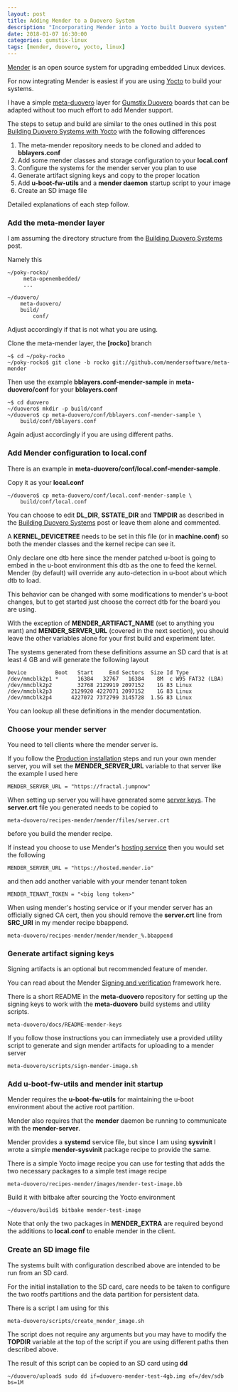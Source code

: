 ```yaml
---
layout: post
title: Adding Mender to a Duovero System
description: "Incorporating Mender into a Yocto built Duovero system"
date: 2018-01-07 16:30:00
categories: gumstix-linux 
tags: [mender, duovero, yocto, linux]
---
```


[Mender][mender-io] is an open source system for upgrading embedded Linux devices.

For now integrating Mender is easiest if you are using [Yocto][yocto] to build your systems.

I have a simple [meta-duovero][meta-duovero] layer for [Gumstix Duovero][duovero] boards that can be adapted without too much effort to add Mender support.

The steps to setup and build are similar to the ones outlined in this post [Building Duovero Systems with Yocto][duovero-yocto] with the following differences   

1. The meta-mender repository needs to be cloned and added to **bblayers.conf**
2. Add some mender classes and storage configuration to your **local.conf**
3. Configure the systems for the mender server you plan to use
4. Generate artifact signing keys and copy to the proper location
5. Add **u-boot-fw-utils** and a **mender daemon** startup script to your image
6. Create an SD image file

Detailed explanations of each step follow.

### Add the meta-mender layer

I am assuming the directory structure from the [Building Duovero Systems][duovero-yocto] post.

Namely this

    ~/poky-rocko/
         meta-openembedded/
         ...

    ~/duovero/
        meta-duovero/
        build/
            conf/

Adjust accordingly if that is not what you are using.

Clone the meta-mender layer, the **[rocko]** branch

    ~$ cd ~/poky-rocko
    ~/poky-rocko$ git clone -b rocko git://github.com/mendersoftware/meta-mender

Then use the example **bblayers.conf-mender-sample** in **meta-duovero/conf** for your **bblayers.conf**

    ~$ cd duovero
    ~/duovero$ mkdir -p build/conf
    ~/duovero$ cp meta-duovero/conf/bblayers.conf-mender-sample \
        build/conf/bblayers.conf

Again adjust accordingly if you are using different paths.

### Add Mender configuration to local.conf

There is an example in **meta-duovero/conf/local.conf-mender-sample**.

Copy it as your **local.conf**

    ~/duovero$ cp meta-duovero/conf/local.conf-mender-sample \
        build/conf/local.conf

You can choose to edit **DL\_DIR**, **SSTATE\_DIR** and **TMPDIR** as described in the [Building Duovero Systems][duovero-yocto] post or leave them alone and commented.

A **KERNEL\_DEVICETREE** needs to be set in this file (or in **machine.conf**) so both the mender classes and the kernel recipe can see it. 

Only declare one dtb here since the mender patched u-boot is going to embed in the u-boot environment this dtb as the one to feed the kernel. Mender (by default) will override any auto-detection in u-boot about which dtb to load. 

This behavior can be changed with some modifications to mender's u-boot changes, but to get started just choose the correct dtb for the board you are using.

With the exception of **MENDER\_ARTIFACT\_NAME** (set to anything you want) and **MENDER\_SERVER\_URL** (covered in the next section), you should leave the other variables alone for your first build and experiment later.

The systems generated from these definitions assume an SD card that is at least 4 GB and will generate the following layout

    Device         Boot   Start     End Sectors  Size Id Type
    /dev/mmcblk2p1 *      16384   32767   16384    8M  c W95 FAT32 (LBA)
    /dev/mmcblk2p2        32768 2129919 2097152    1G 83 Linux
    /dev/mmcblk2p3      2129920 4227071 2097152    1G 83 Linux
    /dev/mmcblk2p4      4227072 7372799 3145728  1.5G 83 Linux

You can lookup all these definitions in the mender documentation.

### Choose your mender server

You need to tell clients where the mender server is.

If you follow the [Production installation][mender-server-production-install] steps and run your own mender server, you will set the **MENDER\_SERVER\_URL** variable to that server like the example I used here

    MENDER_SERVER_URL = "https://fractal.jumpnow"

When setting up server you will have generated some [server keys][server-keys]. The **server.crt** file you generated needs to be copied to

    meta-duovero/recipes-mender/mender/files/server.crt

before you build the mender recipe.

If instead you choose to use Mender's [hosting service][hosted-mender-io-signup] then you would set the following

    MENDER_SERVER_URL = "https://hosted.mender.io"

and then add another variable with your mender tenant token

    MENDER_TENANT_TOKEN = "<big long token>" 

When using mender's hosting service or if your mender server has an officially signed CA cert, then you should remove the **server.crt** line from **SRC_URI** in my mender recipe bbappend.

    meta-duovero/recipes-mender/mender/mender_%.bbappend

### Generate artifact signing keys

Signing artifacts is an optional but recommended feature of mender.

You can read about the Mender [Signing and verification][signing-and-verification] framework here.

There is a short README in the **meta-duovero** repository for setting up the signing keys to work with the **meta-duovero** build systems and utility scripts.

    meta-duovero/docs/README-mender-keys

If you follow those instructions you can immediately use a provided utility script to generate and sign mender artifacts for uploading to a mender server

    meta-duovero/scripts/sign-mender-image.sh
 
### Add u-boot-fw-utils and mender init startup

Mender requires the **u-boot-fw-utils** for maintaining the u-boot environment about the active root partition.

Mender also requires that the **mender** daemon be running to communicate with the **mender-server**.

Mender provides a **systemd** service file, but since I am using **sysvinit** I wrote a simple **mender-sysvinit** package recipe to provide the same.

There is a simple Yocto image recipe you can use for testing that adds the two necessary packages to a simple test image recipe

    meta-duovero/recipes-mender/images/mender-test-image.bb

Build it with bitbake after sourcing the Yocto environment

    ~/duovero/build$ bitbake mender-test-image 

Note that only the two packages in **MENDER\_EXTRA** are required beyond the additions to **local.conf** to enable mender in the client.

### Create an SD image file

The systems built with configuration described above are intended to be run from an SD card.

For the initial installation to the SD card, care needs to be taken to configure the two rootfs partitions and the data partition for persistent data.

There is a script I am using for this

    meta-duovero/scripts/create_mender_image.sh

The script does not require any arguments but you may have to modify the **TOPDIR** variable at the top of the script if you are using different paths then described above.

The result of this script can be copied to an SD card using **dd**

    ~/duovero/upload$ sudo dd if=duovero-mender-test-4gb.img of=/dev/sdb bs=1M  



[mender-io]: https://mender.io/what-is-mender
[yocto]: https://www.yoctoproject.org/
[meta-duovero]: https://github.com/jumpnow/meta-wandboard
[duovero]: https://store.gumstix.com/coms/duovero-coms.html
[duovero-yocto]: http://www.jumpnowtek.com/gumstix-linux/Duovero-Systems-with-Yocto.html
[hosted-mender-io-signup]: https://mender.io/signup
[mender-server-production-install]: https://docs.mender.io/1.3/administration/production-installation
[server-keys]: https://docs.mender.io/1.3/administration/production-installation#certificates-and-keys
[signing-and-verification]: https://docs.mender.io/1.3/artifacts/signing-and-verification